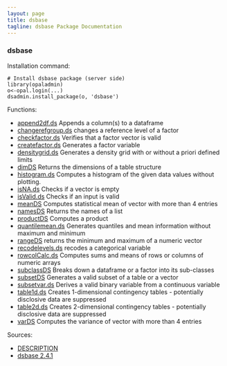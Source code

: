 ```yaml
---
layout: page
title: dsbase
tagline: dsbase Package Documentation
---
```



### dsbase

Installation command:

	# Install dsbase package (server side)
	library(opaladmin)
	o<-opal.login(...)
	dsadmin.install_package(o, 'dsbase')

Functions:


* [append2df.ds](append2df.ds.html) Appends a column(s) to a dataframe
* [changerefgroup.ds](changerefgroup.ds.html) changes a reference level of a factor
* [checkfactor.ds](checkfactor.ds.html) Verifies that a factor vector is valid
* [createfactor.ds](createfactor.ds.html) Generates a factor variable
* [densitygrid.ds](densitygrid.ds.html) Generates a density grid with or without a priori defined limits
* [dimDS](dimDS.html) Returns the dimensions of a table structure
* [histogram.ds](histogram.ds.html) Computes a histogram of the given data values without plotting.
* [isNA.ds](isNA.ds.html) Checks if a vector is empty
* [isValid.ds](isValid.ds.html) Checks if an input is valid
* [meanDS](meanDS.html) Computes statistical mean of vector with more than 4 entries
* [namesDS](namesDS.html) Returns the names of a list
* [productDS](productDS.html) Computes a product
* [quantilemean.ds](quantilemean.ds.html) Generates quantiles and mean information without maximum and minimum
* [rangeDS](rangeDS.html) returns the minimum and maximum of a numeric vector
* [recodelevels.ds](recodelevels.ds.html) recodes a categorical variable
* [rowcolCalc.ds](rowcolCalc.ds.html) Computes sums and means of rows or columns of numeric arrays
* [subclassDS](subclassDS.html) Breaks down a dataframe or a factor into its sub-classes
* [subsetDS](subsetDS.html) Generates a valid subset of a table or a vector
* [subsetvar.ds](subsetvar.ds.html) Derives a valid binary variable from a continuous variable
* [table1d.ds](table1d.ds.html) Creates 1-dimensional contingency tables - potentially disclosive data are suppressed
* [table2d.ds](table2d.ds.html) Creates 2-dimensional contingency tables - potentially disclosive data are suppressed
* [varDS](varDS.html) Computes the variance of vector with more than 4 entries

Sources:

* [DESCRIPTION](https://raw.github.com/datashield/dsbase/2.4.1/DESCRIPTION)
* [dsbase 2.4.1](https://github.com/datashield/dsbase/tree/2.4.1)
